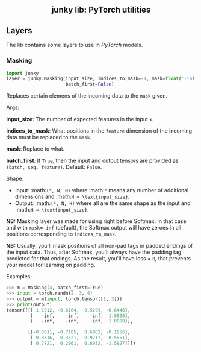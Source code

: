 <h2 align="center">junky lib: PyTorch utilities</h2>

## Layers

The lib contains some layers to use in *PyTorch* models.

### Masking

```python
import junky
layer = junky.Masking(input_size, indices_to_mask=-1, mask=float('-inf'),
                      batch_first=False)
```
Replaces certain elemens of the incoming data to the `mask` given.

Args:

**input_size**: The number of expected features in the input `x`.

**indices_to_mask**: What positions in the `feature` dimension of the incoming
data must be replaced to the `mask`.

**mask**: Replace to what.

**batch_first**: If ``True``, then the input and output tensors are provided
as `(batch, seq, feature)`. Default: `False`.

Shape:<br/>
- Input: :math:`(*, N, H)` where :math:`*` means any number of additional
dimensions and :math:`H = \text{input_size}`.<br/>
- Output: :math:`(*, N, H)` where all are the same shape as the input and
:math:`H = \text{input_size}`.

**NB:** Masking layer was made for using right before Softmax. In that case
and with `mask`=``-inf`` (default), the Softmax output will have zeroes in all
positions corresponding to `indices_to_mask`.

**NB:** Usually, you'll mask positions of all non-pad tags in padded endings
of the input data. Thus, after Softmax, you'll always have the padding tag
predicted for that endings. As the result, you'll have loss = `0`, that
prevents your model for learning on padding.

Examples:
```python
>>> m = Masking(4, batch_first=True)
>>> input = torch.randn(2, 3, 4)
>>> output = m(input, torch.tensor([1, 3]))
>>> print(output)
tensor([[[ 1.1912, -0.6164,  0.5299, -0.6446],
         [   -inf,    -inf,    -inf,  1.0000],
         [   -inf,    -inf,    -inf,  1.0000]],

        [[-0.3011, -0.7185,  0.6882, -0.1656],
         [-0.3316, -0.3521, -0.9717,  0.5551],
         [ 0.7721,  0.2061,  0.8932, -1.5827]]])
```
